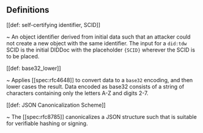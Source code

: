 ## Definitions

[[def: self-certifying identifier, SCID]]

~ An object identifier derived from initial data such that an attacker could not
create a new object with the same identifier. The input for a `did:tdw` SCID is
the initial DIDDoc with the placeholder `{SCID}` wherever the SCID is to be
placed.

[[def: base32_lower]]

~ Applies [[spec:rfc4648]] to convert
data to a `base32` encoding, and then lower cases the result. Data encoded as
base32 consists of a string of characters containing only the letters A-Z and
digits 2-7.

[[def: JSON Canonicalization Scheme]]

~ The [[spec:rfc8785]] canonicalizes a JSON
structure such that is suitable for verifiable hashing or signing.
